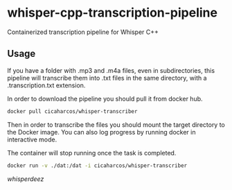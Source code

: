# whisper-cpp-transcription-pipeline
Containerized transcription pipeline for Whisper C++

## Usage
If you have a folder with .mp3 and .m4a files, even in subdirectories, this pipeline will
transcribe them into .txt files in the same directory, with a .transcription.txt extension.

In order to download the pipeline you should pull it from docker hub.

```bash
docker pull cicaharcos/whisper-transcriber
```

Then in order to transcribe the files you should mount the target directory to the Docker image.
You can also log progress by running docker in interactive mode.

The container will stop running once the task is completed.

```bash
docker run -v ./dat:/dat -i cicaharcos/whisper-transcriber
```
























_whisperdeez_
